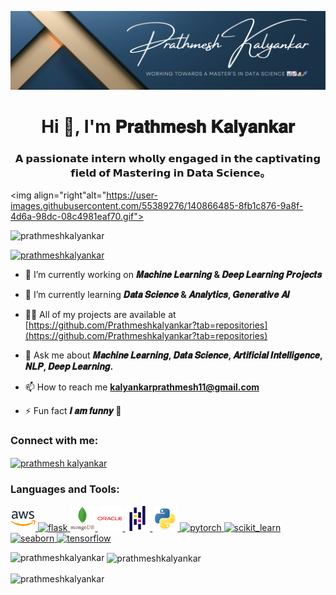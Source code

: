 ![logo](https://github.com/Prathmeshkalyankar/Prathmeshkalyankar/blob/main/Blue%20Gold%20Elegant%20Minimalist%20Digital%20Marketer%20LinkedIn%20Banner%20(1).png)
<h1 align="center">Hi 👋, I'm 𝐏𝐫𝐚𝐭𝐡𝐦𝐞𝐬𝐡 𝐊𝐚𝐥𝐲𝐚𝐧𝐤𝐚𝐫</h1>
<h3 align="center">𝗔 𝗽𝗮𝘀𝘀𝗶𝗼𝗻𝗮𝘁𝗲 𝗶𝗻𝘁𝗲𝗿𝗻 𝘄𝗵𝗼𝗹𝗹𝘆 𝗲𝗻𝗴𝗮𝗴𝗲𝗱 𝗶𝗻 𝘁𝗵𝗲 𝗰𝗮𝗽𝘁𝗶𝘃𝗮𝘁𝗶𝗻𝗴 𝗳𝗶𝗲𝗹𝗱 𝗼𝗳 𝗠𝗮𝘀𝘁𝗲𝗿𝗶𝗻𝗴 𝗶𝗻 𝗗𝗮𝘁𝗮 𝗦𝗰𝗶𝗲𝗻𝗰𝗲｡</h3>

<img align="right"alt="https://user-images.githubusercontent.com/55389276/140866485-8fb1c876-9a8f-4d6a-98dc-08c4981eaf70.gif">

<p align="left"> <img src="https://komarev.com/ghpvc/?username=prathmeshkalyankar&label=Profile%20views&color=0e75b6&style=flat" alt="prathmeshkalyankar" /> </p>

<p align="left"> <a href="https://github.com/ryo-ma/github-profile-trophy"><img src="https://github-profile-trophy.vercel.app/?username=prathmeshkalyankar" alt="prathmeshkalyankar" /></a> </p>

- 🔭 I’m currently working on **𝑴𝒂𝒄𝒉𝒊𝒏𝒆 𝑳𝒆𝒂𝒓𝒏𝒊𝒏𝒈 & 𝑫𝒆𝒆𝒑 𝑳𝒆𝒂𝒓𝒏𝒊𝒏𝒈 𝑷𝒓𝒐𝒋𝒆𝒄𝒕𝒔**

- 🌱 I’m currently learning **𝑫𝒂𝒕𝒂 𝑺𝒄𝒊𝒆𝒏𝒄𝒆 & 𝑨𝒏𝒂𝒍𝒚𝒕𝒊𝒄𝒔, 𝑮𝒆𝒏𝒆𝒓𝒂𝒕𝒊𝒗𝒆 𝑨𝑰**

- 👨‍💻 All of my projects are available at [https://github.com/Prathmeshkalyankar?tab=repositories](https://github.com/Prathmeshkalyankar?tab=repositories)

- 💬 Ask me about **𝑴𝒂𝒄𝒉𝒊𝒏𝒆 𝑳𝒆𝒂𝒓𝒏𝒊𝒏𝒈, 𝑫𝒂𝒕𝒂 𝑺𝒄𝒊𝒆𝒏𝒄𝒆, 𝑨𝒓𝒕𝒊𝒇𝒊𝒄𝒊𝒂𝒍 𝑰𝒏𝒕𝒆𝒍𝒍𝒊𝒈𝒆𝒏𝒄𝒆, 𝑵𝑳𝑷, 𝑫𝒆𝒆𝒑 𝑳𝒆𝒂𝒓𝒏𝒊𝒏𝒈.**

- 📫 How to reach me **kalyankarprathmesh11@gmail.com**

- ⚡ Fun fact **𝑰 𝒂𝒎 𝒇𝒖𝒏𝒏𝒚 🤪**

<h3 align="left">Connect with me:</h3>
<p align="left">
<a href="https://linkedin.com/in/prathmesh kalyankar" target="blank"><img align="center" src="https://raw.githubusercontent.com/rahuldkjain/github-profile-readme-generator/master/src/images/icons/Social/linked-in-alt.svg" alt="prathmesh kalyankar" height="30" width="40" /></a>
</p>

<h3 align="left">Languages and Tools:</h3>
<p align="left"> <a href="https://aws.amazon.com" target="_blank" rel="noreferrer"> <img src="https://raw.githubusercontent.com/devicons/devicon/master/icons/amazonwebservices/amazonwebservices-original-wordmark.svg" alt="aws" width="40" height="40"/> </a> <a href="https://flask.palletsprojects.com/" target="_blank" rel="noreferrer"> <img src="https://www.vectorlogo.zone/logos/pocoo_flask/pocoo_flask-icon.svg" alt="flask" width="40" height="40"/> </a> <a href="https://www.mongodb.com/" target="_blank" rel="noreferrer"> <img src="https://raw.githubusercontent.com/devicons/devicon/master/icons/mongodb/mongodb-original-wordmark.svg" alt="mongodb" width="40" height="40"/> </a> <a href="https://www.oracle.com/" target="_blank" rel="noreferrer"> <img src="https://raw.githubusercontent.com/devicons/devicon/master/icons/oracle/oracle-original.svg" alt="oracle" width="40" height="40"/> </a> <a href="https://pandas.pydata.org/" target="_blank" rel="noreferrer"> <img src="https://raw.githubusercontent.com/devicons/devicon/2ae2a900d2f041da66e950e4d48052658d850630/icons/pandas/pandas-original.svg" alt="pandas" width="40" height="40"/> </a> <a href="https://www.python.org" target="_blank" rel="noreferrer"> <img src="https://raw.githubusercontent.com/devicons/devicon/master/icons/python/python-original.svg" alt="python" width="40" height="40"/> </a> <a href="https://pytorch.org/" target="_blank" rel="noreferrer"> <img src="https://www.vectorlogo.zone/logos/pytorch/pytorch-icon.svg" alt="pytorch" width="40" height="40"/> </a> <a href="https://scikit-learn.org/" target="_blank" rel="noreferrer"> <img src="https://upload.wikimedia.org/wikipedia/commons/0/05/Scikit_learn_logo_small.svg" alt="scikit_learn" width="40" height="40"/> </a> <a href="https://seaborn.pydata.org/" target="_blank" rel="noreferrer"> <img src="https://seaborn.pydata.org/_images/logo-mark-lightbg.svg" alt="seaborn" width="40" height="40"/> </a> <a href="https://www.tensorflow.org" target="_blank" rel="noreferrer"> <img src="https://www.vectorlogo.zone/logos/tensorflow/tensorflow-icon.svg" alt="tensorflow" width="40" height="40"/> </a> </p>

<p><img align="left" src="https://github-readme-stats.vercel.app/api/top-langs?username=prathmeshkalyankar&show_icons=true&locale=en&layout=compact" alt="prathmeshkalyankar" /></p>

<p>&nbsp;<img align="center" src="https://github-readme-stats.vercel.app/api?username=prathmeshkalyankar&show_icons=true&locale=en" alt="prathmeshkalyankar" /></p>

<p><img align="center" src="https://github-readme-streak-stats.herokuapp.com/?user=prathmeshkalyankar&" alt="prathmeshkalyankar" /></p>
